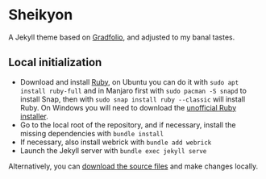 # Sheikyon

A Jekyll theme based on [Gradfolio](https://github.com/jitinnair1/gradfolio), and adjusted to my banal tastes.

## Local initialization
* Download and install [Ruby](https://https://www.ruby-lang.org/en/), on Ubuntu you can do it with `sudo apt install ruby-full` and in Manjaro first with `sudo pacman -S snapd` to install Snap, then with `sudo snap install ruby --classic` will install Ruby. On Windows you will need to download the [unofficial Ruby installer](https://rubyinstaller.org/).
* Go to the local root of the repository, and if necessary, install the missing dependencies with `bundle install`
* If necessary, also install webrick with `bundle add webrick`
* Launch the Jekyll server with `bundle exec jekyll serve`

Alternatively, you can [download the source files](https://github.com/jitinnair1/gradfolio/archive/master.zip) and make changes locally. 


